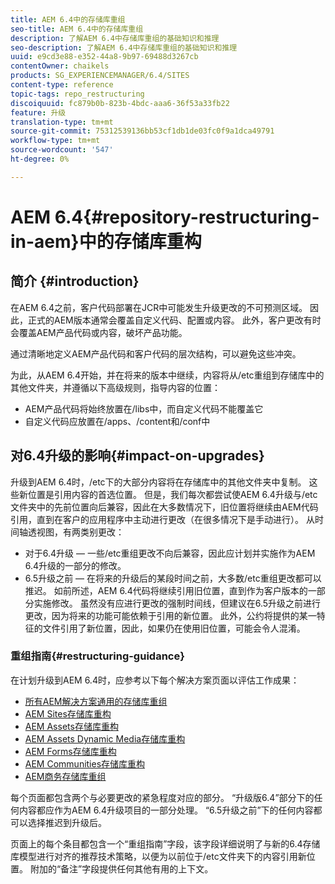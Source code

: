 ```yaml
---
title: AEM 6.4中的存储库重组
seo-title: AEM 6.4中的存储库重组
description: 了解AEM 6.4中存储库重组的基础知识和推理
seo-description: 了解AEM 6.4中存储库重组的基础知识和推理
uuid: e9cd3e88-e352-44a8-9b97-69488d3267cb
contentOwner: chaikels
products: SG_EXPERIENCEMANAGER/6.4/SITES
content-type: reference
topic-tags: repo_restructuring
discoiquuid: fc879b0b-823b-4bdc-aaa6-36f53a33fb22
feature: 升级
translation-type: tm+mt
source-git-commit: 75312539136bb53cf1db1de03fc0f9a1dca49791
workflow-type: tm+mt
source-wordcount: '547'
ht-degree: 0%

---
```



# AEM 6.4{#repository-restructuring-in-aem}中的存储库重构

## 简介 {#introduction}

在AEM 6.4之前，客户代码部署在JCR中可能发生升级更改的不可预测区域。 因此，正式的AEM版本通常会覆盖自定义代码、配置或内容。 此外，客户更改有时会覆盖AEM产品代码或内容，破坏产品功能。

通过清晰地定义AEM产品代码和客户代码的层次结构，可以避免这些冲突。

为此，从AEM 6.4开始，并在将来的版本中继续，内容将从/etc重组到存储库中的其他文件夹，并遵循以下高级规则，指导内容的位置：

* AEM产品代码将始终放置在/libs中，而自定义代码不能覆盖它
* 自定义代码应放置在/apps、/content和/conf中

## 对6.4升级的影响{#impact-on-upgrades}

升级到AEM 6.4时，/etc下的大部分内容将在存储库中的其他文件夹中复制。 这些新位置是引用内容的首选位置。 但是，我们每次都尝试使AEM 6.4升级与/etc文件夹中的先前位置向后兼容，因此在大多数情况下，旧位置将继续由AEM代码引用，直到在客户的应用程序中主动进行更改（在很多情况下是手动进行）。 从时间轴透视图，有两类别更改：

* 对于6.4升级 — 一些/etc重组更改不向后兼容，因此应计划并实施作为AEM 6.4升级的一部分的修改。
* 6.5升级之前 — 在将来的升级后的某段时间之前，大多数/etc重组更改都可以推迟。 如前所述，AEM 6.4代码将继续引用旧位置，直到作为客户版本的一部分实施修改。 虽然没有应进行更改的强制时间线，但建议在6.5升级之前进行更改，因为将来的功能可能依赖于引用的新位置。 此外，公约将提供的某一特征的文件引用了新位置，因此，如果仍在使用旧位置，可能会令人混淆。

### 重组指南{#restructuring-guidance}

在计划升级到AEM 6.4时，应参考以下每个解决方案页面以评估工作成果：

* [所有AEM解决方案通用的存储库重组](/help/sites-deploying/all-repository-restructuring-in-aem-6-4.md)
* [AEM Sites存储库重构](/help/sites-deploying/sites-repository-restructuring-in-aem-6-4.md)
* [AEM Assets存储库重构](/help/sites-deploying/assets-repository-restructuring-in-aem-6-4.md)
* [AEM Assets Dynamic Media存储库重构](/help/sites-deploying/dynamicmedia-repository-restructuring-in-aem-6-4.md)
* [AEM Forms存储库重构](/help/sites-deploying/forms-repository-restructuring-in-aem-6-4.md)
* [AEM Communities存储库重构](/help/sites-deploying/communities-repository-restructuring-in-aem-6-4.md)
* [AEM商务存储库重组](/help/sites-deploying/ecommerce-repository-restructuring-in-aem-6-4.md)

每个页面都包含两个与必要更改的紧急程度对应的部分。 “升级版6.4”部分下的任何内容都应作为AEM 6.4升级项目的一部分处理。 “6.5升级之前”下的任何内容都可以选择推迟到升级后。

页面上的每个条目都包含一个“重组指南”字段，该字段详细说明了与新的6.4存储库模型进行对齐的推荐技术策略，以便为以前位于/etc文件夹下的内容引用新位置。 附加的“备注”字段提供任何其他有用的上下文。
